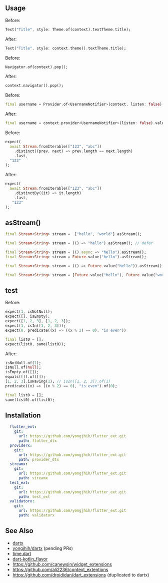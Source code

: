 ## Usage

Before:
```dart
Text("Title", style: Theme.of(context).textTheme.title);
```
After:

```dart
Text("Title", style: context.theme().textTheme.title);
```

Before:

```dart
Navigator.of(context).pop();
```

After:

```dart
context.navigator().pop();
```


Before:

```dart
final username = Provider.of<UsernameNotifier>(context, listen: false).value;
```

After:

```dart
final username = context.provider<UsernameNotifier>(listen: false).value;
```


Before:

```dart
expect(
  await Stream.fromIterable(["123", "abc"])
    .distinct((prev, next) => prev.length == next.length)
    .last,
  "123"
);
```

After:

```dart
expect(
  await Stream.fromIterable(["123", "abc"])
    .distinctBy((it) => it.length)
    .last,
   "123"
);
```

## asStream()

```dart
final Stream<String> stream =  ["hello", "world"].asStream();
```

```dart
final Stream<String> stream = (() => "hello").asStream(); // defer
```

```dart
final Stream<String> stream = (() async => "hello").asStream();
final Stream<String> stream = Future.value("hello").asStream();
```

```dart
final Stream<String> stream = (() => Future.value("hello")).asStream(); // defer
```

```dart
final Stream<String> stream = [Future.value("hello"), Future.value("world")].asStream();
```

## test

Before:

```dart
expect(1, isNotNull);
expect([], isEmpty);
expect([1, 2, 3], [1, 2, 3]);
expect(1, isIn([1, 2, 3]));
expect(0, predicate((x) => ((x % 2) == 0), "is even"))

final list0 = [];
expect(list0, same(list0));
```

After:

```dart
isNotNull.of(1);
isNull.of(null);
isEmpty.of([]);
equals([]).of([]);
[1, 2, 3].isHaving(1); // isIn([1, 2, 3]).of(1)
predicate((x) => ((x % 2) == 0), "is even").of(0);

final list0 = [];
same(list0).of(list0);
```

## Installation

```yml
  flutter_ext:
    git:
      url: https://github.com/yongjhih/flutter_ext.git
      path: flutter_dtx
  providerx:
    git:
      url: https://github.com/yongjhih/flutter_ext.git
      path: provider_dtx
  streamx:
    git:
      url: https://github.com/yongjhih/flutter_ext.git
      path: streamx
  test_ext:
    git:
      url: https://github.com/yongjhih/flutter_ext.git
      path: test_ext
  validatorx:
    git:
      url: https://github.com/yongjhih/flutter_ext.git
      path: validatorx
```

## See Also


* [dartx](https://github.com/leisim/dartx)
* [yongjhih/dartx](https://github.com/yongjhih/dartx) (pending PRs)
* [time.dart](https://github.com/jogboms/time.dart)
* [dart-kotlin_flavor](https://github.com/YusukeIwaki/dart-kotlin_flavor)
* https://github.com/canewsin/widget_extensions
* https://github.com/ali2236/context_extentions
* https://github.com/droididan/dart_extensions (duplicated to dartx)
